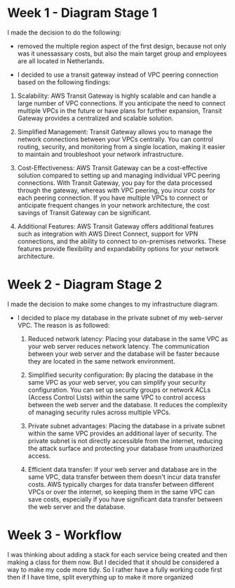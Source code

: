 # Week 1 - Diagram Stage 1
I made the decision to do the following:
- removed the multiple region aspect of the first design, because not only was it unessassary costs, but also the main target group and employees are all located in Netherlands.

- I decided to use a transit gateway instead of VPC peering connection based on the following findings:
1. Scalability: AWS Transit Gateway is highly scalable and can handle a large number of VPC connections. If you anticipate the need to connect multiple VPCs in the future or have plans for further expansion, Transit Gateway provides a centralized and scalable solution.

2. Simplified Management: Transit Gateway allows you to manage the network connections between your VPCs centrally. You can control routing, security, and monitoring from a single location, making it easier to maintain and troubleshoot your network infrastructure.

3. Cost-Effectiveness: AWS Transit Gateway can be a cost-effective solution compared to setting up and managing individual VPC peering connections. With Transit Gateway, you pay for the data processed through the gateway, whereas with VPC peering, you incur costs for each peering connection. If you have multiple VPCs to connect or anticipate frequent changes in your network architecture, the cost savings of Transit Gateway can be significant.

4. Additional Features: AWS Transit Gateway offers additional features such as integration with AWS Direct Connect, support for VPN connections, and the ability to connect to on-premises networks. These features provide flexibility and expandability options for your network architecture.

# Week 2 - Diagram Stage 2
I made the decision to make some changes to my infrastructure diagram.

- I decided to place my database in the private subnet of my web-server VPC. The reason is as followed:
    1. Reduced network latency: Placing your database in the same VPC as your web server reduces network latency. The communication between your web server and the database will be faster because they are located in the same network environment.

    2. Simplified security configuration: By placing the database in the same VPC as your web server, you can simplify your security configuration. You can set up security groups or network ACLs (Access Control Lists) within the same VPC to control access between the web server and the database. It reduces the complexity of managing security rules across multiple VPCs.

    3. Private subnet advantages: Placing the database in a private subnet within the same VPC provides an additional layer of security. The private subnet is not directly accessible from the internet, reducing the attack surface and protecting your database from unauthorized access.

    4. Efficient data transfer: If your web server and database are in the same VPC, data transfer between them doesn't incur data transfer costs. AWS typically charges for data transfer between different VPCs or over the internet, so keeping them in the same VPC can save costs, especially if you have significant data transfer between the web server and the database.

# Week 3 - Workflow
I was thinking about adding a stack for each service being created and then making a class for them now. But I decided that it should be considered a way to make my code more tidy. So I rather have a fully working code first then if I have time, split everything up to make it more organized